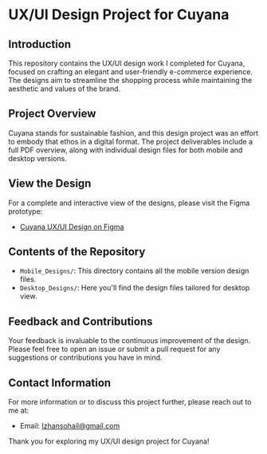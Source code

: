 # UX/UI Design Project for Cuyana

## Introduction
This repository contains the UX/UI design work I completed for Cuyana, focused on crafting an elegant and user-friendly e-commerce experience. The designs aim to streamline the shopping process while maintaining the aesthetic and values of the brand.

## Project Overview
Cuyana stands for sustainable fashion, and this design project was an effort to embody that ethos in a digital format. The project deliverables include a full PDF overview, along with individual design files for both mobile and desktop versions.

## View the Design
For a complete and interactive view of the designs, please visit the Figma prototype:

- [Cuyana UX/UI Design on Figma]([Your_Figma_Prototype_Link](https://www.figma.com/proto/JTzY9BoWKIe50JGjk6g190/Cuyana?type=design&node-id=91-146&t=PpulmYxjXEju6WLM-1&scaling=min-zoom&page-id=0%3A1&mode=design))

## Contents of the Repository
- `Mobile_Designs/`: This directory contains all the mobile version design files.
- `Desktop_Designs/`: Here you'll find the design files tailored for desktop view.

## Feedback and Contributions
Your feedback is invaluable to the continuous improvement of the design. Please feel free to open an issue or submit a pull request for any suggestions or contributions you have in mind.

## Contact Information
For more information or to discuss this project further, please reach out to me at:

- Email: [Izhansohail@gmail.com](mailto:Izhansohail@gmail.com)

Thank you for exploring my UX/UI design project for Cuyana!
